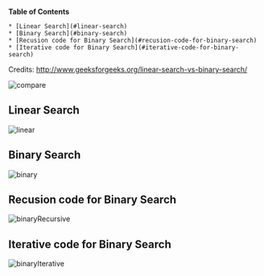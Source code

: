 **Table of Contents**

	* [Linear Search](#linear-search)  
	* [Binary Search](#binary-search)  
	* [Recusion code for Binary Search](#recusion-code-for-binary-search)  
	* [Iterative code for Binary Search](#iterative-code-for-binary-search)  




Credits: http://www.geeksforgeeks.org/linear-search-vs-binary-search/

![compare](https://files.gitter.im/cs8251/Lobby/RjOD/Screenshot-2017-12-11-at-09.27.59.png)

## Linear Search
![linear](https://files.gitter.im/cs8251/Lobby/RjOD/Screenshot-2017-12-11-at-09.28.36.png)

## Binary Search
![binary](https://files.gitter.im/cs8251/Lobby/RjOD/Screenshot-2017-12-11-at-09.30.08.png)

## Recusion code for Binary Search
![binaryRecursive](https://files.gitter.im/cs8251/Lobby/RjOD/Screenshot-2017-12-11-at-09.31.17.png)
## Iterative code for Binary Search
![binaryIterative](https://files.gitter.im/cs8251/Lobby/RjOD/Screenshot-2017-12-11-at-09.31.36.png)
